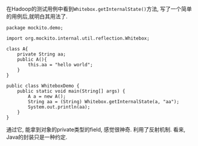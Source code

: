 在Hadoop的测试用例中看到`Whitebox.getInternalState()`方法, 写了一个简单的用例后,就明白其用法了.
```
package mockito.demo;

import org.mockito.internal.util.reflection.Whitebox;

class A{
	private String aa;
	public A(){
		this.aa = "hello world";
	}
}

public class WhiteboxDemo {
	public static void main(String[] args) {
		A a = new A();
		String aa = (String) Whitebox.getInternalState(a, "aa");
		System.out.println(aa);
	}
}

```
通过它, 能拿到对象的private类型的field, 感觉很神奇. 利用了反射机制. 看来, Java的封装只是一种约定.
